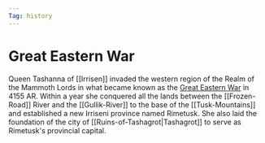 ```yaml
---
Tag: history
---
```

# Great Eastern War
Queen Tashanna of [[Irrisen]] invaded the western region of the Realm of the Mammoth Lords in what became known as the [Great Eastern War](https://pathfinderwiki.com/wiki/Great_Eastern_War) in 4155 AR. Within a year she conquered all the lands between the [[Frozen-Road]] River and the [[Gullik-River]] to the base of the [[Tusk-Mountains]] and established a new Irriseni province named Rimetusk. She also laid the foundation of the city of [[Ruins-of-Tashagrot|Tashagrot]] to serve as Rimetusk's provincial capital. 